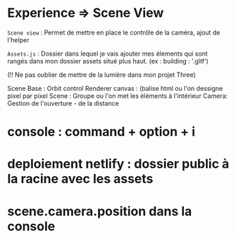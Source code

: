 # Experience => Scene View

`Scene view` : Permet de mettre en place le contrôle de la caméra, ajout de l'helper

`Assets.js` : Dossier dans lequel je vais ajouter mes élements qui sont rangés dans mon dossier assets situé plus haut. (ex : building : '.gltf')

(!! Ne pas oublier de mettre de la lumière dans mon projet Three)

Scene Base :
Orbit control
Renderer
canvas : (balise html ou l'on dessigne pixel par pixel
Scene : Groupe ou l'on met les éléments à l'intérieur
Camera: Gestion de l'ouverture - de la distance

# console : command + option + i

# deploiement netlify : dossier public à la racine avec les assets

# scene.camera.position dans la console

